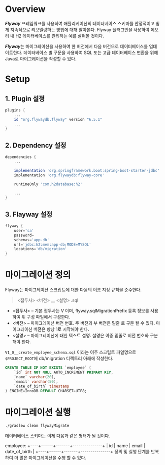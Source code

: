 # Overview
***Flyway*** 프레임워크를 사용하여 애플리케이션의 데이터베이스 스키마를 안정적이고 쉽게 지속적으로 리모델링하는 방법에 대해
알아본다. Flyway 플러그인을 사용하여 메모리 내 H2 데이터베이스를 관리하는 예를 살펴볼 것이다.

***Flyway***는 마이그레이션을 사용하여 한 버전에서 다음 버전으로 데이터베이스를 업데이트한다. 데이터베이스 별 구문을 사용하여 
SQL 또는 고급 데이터베이스 변환을 위해 Java로 마이그레이션을 작성할 수 있다.

# Setup
## 1. Plugin 설정
~~~groovy
plugins {
    ...
    id "org.flywaydb.flyway" version "6.5.1"
    ...
}
~~~
## 2. Dependency 설정
~~~groovy
dependencies {
    ...

    implementation 'org.springframework.boot:spring-boot-starter-jdbc'
    implementation 'org.flywaydb:flyway-core'

    runtimeOnly 'com.h2database:h2'

    ...
}
~~~
## 3. Flayway 설정
~~~groovy
flyway {
    user='sa'
    password=
    schemas='app-db'
    url='jdbc:h2:mem:app-db;MODE=MYSQL'
    locations='db/migration'
}
~~~

# 마이그레이션 정의
Flyway는 마이그레이션 스크립트에 대한 다음의 이름 지정 규칙을 준수한다.
> <접두사> <버전> __ <설명> .sql
- <접두사> – 기본 접두사는 V 이며, flyway.sqlMigrationPrefix 등록 정보를 사용하여 위 구성 파일에서 구성한다.
- <버전> – 마이그레이션 버전 번호. 주 버전과 부 버전은 밑줄 로 구분 될 수 있다. 마이그레이션 버전은 항상 1로 시작해야 한다.
- <설명> – 마이그레이션에 대한 텍스트 설명. 설명은 이중 밑줄로 버전 번호와 구분해야 한다.

`V1_0__create_employee_schema.sql` 이라는 이주 스크립트 파일명으로 `$PROJECT_ROOT`에 db/migration 디렉토리 아래에 작성한다.
~~~sql
CREATE TABLE IF NOT EXISTS `employee` (
    `id` int NOT NULL AUTO_INCREMENT PRIMARY KEY,
    `name` varchar(20),
    `email` varchar(50),
    `date_of_birth` timestamp
) ENGINE=InnoDB DEFAULT CHARSET=UTF8;
~~~

# 마이그레이션 실행
~~~bash
./gradlew clean flywayMigrate
~~~
데이터베이스 스키마는 이제 다음과 같은 형태가 될 것이다.

employee:
+----+------+-------+---------------+
| id | name | email | date_of_birth |
+----+------+-------+---------------+
정의 및 실행 단계를 반복하여 더 많은 마이그레이션을 수행 할 수 있다.
